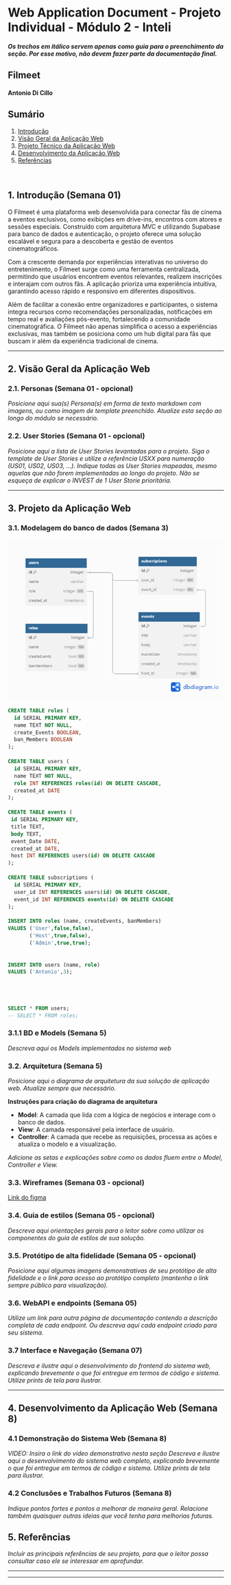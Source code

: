 # Web Application Document - Projeto Individual - Módulo 2 - Inteli

**_Os trechos em itálico servem apenas como guia para o preenchimento da seção. Por esse motivo, não devem fazer parte da documentação final._**

## Filmeet

#### Antonio Di Cillo

## Sumário

1. [Introdução](#c1)
2. [Visão Geral da Aplicação Web](#c2)
3. [Projeto Técnico da Aplicação Web](#c3)
4. [Desenvolvimento da Aplicação Web](#c4)
5. [Referências](#c5)

<br>

## <a name="c1"></a>1. Introdução (Semana 01)

O Filmeet é uma plataforma web desenvolvida para conectar fãs de cinema a eventos exclusivos, como exibições em drive-ins, encontros com atores e sessões especiais. Construído com arquitetura MVC e utilizando Supabase para banco de dados e autenticação, o projeto oferece uma solução escalável e segura para a descoberta e gestão de eventos cinematográficos.

Com a crescente demanda por experiências interativas no universo do entretenimento, o Filmeet surge como uma ferramenta centralizada, permitindo que usuários encontrem eventos relevantes, realizem inscrições e interajam com outros fãs. A aplicação prioriza uma experiência intuitiva, garantindo acesso rápido e responsivo em diferentes dispositivos.

Além de facilitar a conexão entre organizadores e participantes, o sistema integra recursos como recomendações personalizadas, notificações em tempo real e avaliações pós-evento, fortalecendo a comunidade cinematográfica. O Filmeet não apenas simplifica o acesso a experiências exclusivas, mas também se posiciona como um hub digital para fãs que buscam ir além da experiência tradicional de cinema.

---

## <a name="c2"></a>2. Visão Geral da Aplicação Web

### 2.1. Personas (Semana 01 - opcional)

_Posicione aqui sua(s) Persona(s) em forma de texto markdown com imagens, ou como imagem de template preenchido. Atualize esta seção ao longo do módulo se necessário._

### 2.2. User Stories (Semana 01 - opcional)

_Posicione aqui a lista de User Stories levantadas para o projeto. Siga o template de User Stories e utilize a referência USXX para numeração (US01, US02, US03, ...). Indique todas as User Stories mapeadas, mesmo aquelas que não forem implementadas ao longo do projeto. Não se esqueça de explicar o INVEST de 1 User Storie prioritária._

---

## <a name="c3"></a>3. Projeto da Aplicação Web

### 3.1. Modelagem do banco de dados (Semana 3)

<img src="../assets/database/modelo-banco.png">

```sql
CREATE TABLE roles (
  id SERIAL PRIMARY KEY,
  name TEXT NOT NULL,
  create_Events BOOLEAN,
  ban_Members BOOLEAN
);

CREATE TABLE users (
  id SERIAL PRIMARY KEY,
  name TEXT NOT NULL,
  role INT REFERENCES roles(id) ON DELETE CASCADE,
  created_at DATE 
);

CREATE TABLE events (
 id SERIAL PRIMARY KEY,
 title TEXT,
 body TEXT,
 event_Date DATE,
 created_at DATE,
 host INT REFERENCES users(id) ON DELETE CASCADE
);

CREATE TABLE subscriptions (
  id SERIAL PRIMARY KEY,
  user_id INT REFERENCES users(id) ON DELETE CASCADE,
  event_id INT REFERENCES events(id) ON DELETE CASCADE
);

INSERT INTO roles (name, createEvents, banMembers) 
VALUES ('User',false,false),
       ('Host',true,false),
       ('Admin',true,true);


INSERT INTO users (name, role) 
VALUES ('Antonio',3);




SELECT * FROM users;
-- SELECT * FROM roles;
```

### 3.1.1 BD e Models (Semana 5)

_Descreva aqui os Models implementados no sistema web_

### 3.2. Arquitetura (Semana 5)

_Posicione aqui o diagrama de arquitetura da sua solução de aplicação web. Atualize sempre que necessário._

**Instruções para criação do diagrama de arquitetura**

- **Model**: A camada que lida com a lógica de negócios e interage com o banco de dados.
- **View**: A camada responsável pela interface de usuário.
- **Controller**: A camada que recebe as requisições, processa as ações e atualiza o modelo e a visualização.

_Adicione as setas e explicações sobre como os dados fluem entre o Model, Controller e View._

### 3.3. Wireframes (Semana 03 - opcional)

[Link do figma](https://www.figma.com/design/D6RzoNmTXUZDepGtL6ENZR/Untitled?node-id=0-1&p=f&t=pOEcIoc06lOksvhz-0)

### 3.4. Guia de estilos (Semana 05 - opcional)

_Descreva aqui orientações gerais para o leitor sobre como utilizar os componentes do guia de estilos de sua solução._

### 3.5. Protótipo de alta fidelidade (Semana 05 - opcional)

_Posicione aqui algumas imagens demonstrativas de seu protótipo de alta fidelidade e o link para acesso ao protótipo completo (mantenha o link sempre público para visualização)._

### 3.6. WebAPI e endpoints (Semana 05)

_Utilize um link para outra página de documentação contendo a descrição completa de cada endpoint. Ou descreva aqui cada endpoint criado para seu sistema._

### 3.7 Interface e Navegação (Semana 07)

_Descreva e ilustre aqui o desenvolvimento do frontend do sistema web, explicando brevemente o que foi entregue em termos de código e sistema. Utilize prints de tela para ilustrar._

---

## <a name="c4"></a>4. Desenvolvimento da Aplicação Web (Semana 8)

### 4.1 Demonstração do Sistema Web (Semana 8)

_VIDEO: Insira o link do vídeo demonstrativo nesta seção_
_Descreva e ilustre aqui o desenvolvimento do sistema web completo, explicando brevemente o que foi entregue em termos de código e sistema. Utilize prints de tela para ilustrar._

### 4.2 Conclusões e Trabalhos Futuros (Semana 8)

_Indique pontos fortes e pontos a melhorar de maneira geral._
_Relacione também quaisquer outras ideias que você tenha para melhorias futuras._

## <a name="c5"></a>5. Referências

_Incluir as principais referências de seu projeto, para que o leitor possa consultar caso ele se interessar em aprofundar._<br>

---

---
